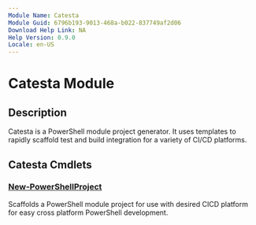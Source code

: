 ```yaml
---
Module Name: Catesta
Module Guid: 6796b193-9013-468a-b022-837749af2d06
Download Help Link: NA
Help Version: 0.9.0
Locale: en-US
---
```


# Catesta Module
## Description
Catesta is a PowerShell module project generator. It uses templates to rapidly scaffold test and build integration for a variety of CI/CD platforms.

## Catesta Cmdlets
### [New-PowerShellProject](New-PowerShellProject.md)
Scaffolds a PowerShell module project for use with desired CICD platform for easy cross platform PowerShell development.



